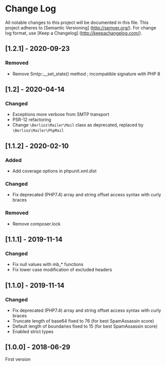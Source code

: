 # Change Log
All notable changes to this project will be documented in this file.
This project adheres to [Semantic Versioning] (http://semver.org/).
For change log format, use [Keep a Changelog] (http://keepachangelog.com/).

## [1.2.1] - 2020-09-23
### Removed
- Remove Smtp::__set_state() method ; incompatible signature with PHP 8

## [1.2] - 2020-04-14
### Changed
- Exceptions more verbose from SMTP transport
- PSR-12 refactoring
- Change `\Berlioz\Mailer\Mail` class as deprecated, replaced by `\Berlioz\Mailer\PhpMail`

## [1.1.2] - 2020-02-10
### Added
- Add coverage options in phpunit.xml.dist

### Changed
- Fix deprecated (PHP7.4) array and string offset access syntax with curly braces

### Removed
- Remove composer.lock

## [1.1.1] - 2019-11-14
### Changed
- Fix null values with mb_* functions
- Fix lower case modification of excluded headers

## [1.1.0] - 2019-11-14
### Changed
- Fix deprecated (PHP7.4) array and string offset access syntax with curly braces
- Truncate length of base64 fixed to 76 (for best SpamAssassin score)
- Default length of boundaries fixed to 15 (for best SpamAssassin score)
- Enabled strict types

## [1.0.0] - 2018-06-29
First version